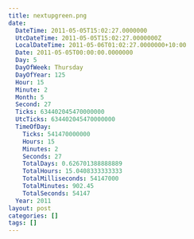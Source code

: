 ```yaml
---
title: nextupgreen.png
date:
  DateTime: 2011-05-05T15:02:27.0000000
  UtcDateTime: 2011-05-05T15:02:27.0000000Z
  LocalDateTime: 2011-05-06T01:02:27.0000000+10:00
  Date: 2011-05-05T00:00:00.0000000
  Day: 5
  DayOfWeek: Thursday
  DayOfYear: 125
  Hour: 15
  Minute: 2
  Month: 5
  Second: 27
  Ticks: 634402045470000000
  UtcTicks: 634402045470000000
  TimeOfDay:
    Ticks: 541470000000
    Hours: 15
    Minutes: 2
    Seconds: 27
    TotalDays: 0.626701388888889
    TotalHours: 15.0408333333333
    TotalMilliseconds: 54147000
    TotalMinutes: 902.45
    TotalSeconds: 54147
  Year: 2011
layout: post
categories: []
tags: []
---
```


